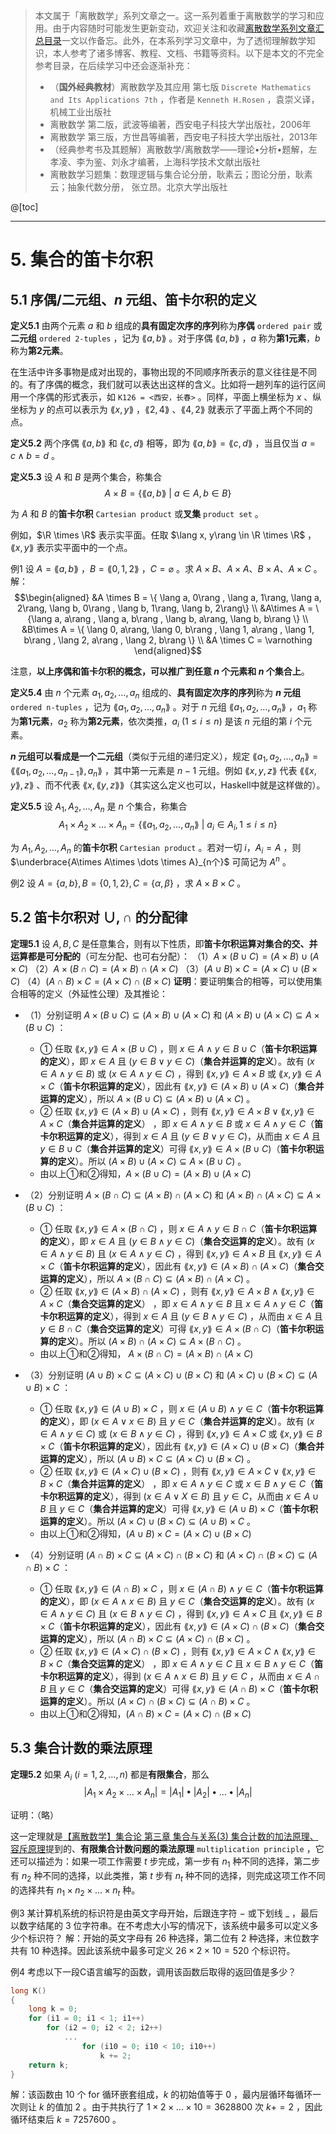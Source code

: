  > 本文属于「离散数学」系列文章之一。这一系列着重于离散数学的学习和应用。由于内容随时可能发生更新变动，欢迎关注和收藏[离散数学系列文章汇总目录](https://memcpy0.blog.csdn.net/article/details/119997004)一文以作备忘。此外，在本系列学习文章中，为了透彻理解数学知识，本人参考了诸多博客、教程、文档、书籍等资料。以下是本文的不完全参考目录，在后续学习中还会逐渐补充：
> - （**国外经典教材**）离散数学及其应用 第七版 `Discrete Mathematics and Its Applications 7th` ，作者是 `Kenneth H.Rosen` ，袁崇义译，机械工业出版社
> - 离散数学 第二版，武波等编著，西安电子科技大学出版社，2006年
> - 离散数学 第三版，方世昌等编著，西安电子科技大学出版社，2013年
> - （经典参考书及其题解）离散数学/离散数学——理论•分析•题解，左孝凌、李为鉴、刘永才编著，上海科学技术文献出版社
> - 离散数学习题集：数理逻辑与集合论分册，耿素云；图论分册，耿素云；抽象代数分册， 张立昂。北京大学出版社

@[toc]

---
# 5. 集合的笛卡尔积
## 5.1 序偶/二元组、$n$ 元组、笛卡尔积的定义
**定义5.1** 由两个元素 $a$ 和 $b$ 组成的**具有固定次序的序列**称为**序偶** `ordered pair` 或**二元组** `ordered 2-tuples` ，记为 $\lang a, b\rang$ 。对于序偶 $\lang a, b\rang$ ，$a$ 称为**第1元素**，$b$ 称为**第2元素**。

在生活中许多事物是成对出现的，事物出现的不同顺序所表示的意义往往是不同的。有了序偶的概念，我们就可以表达出这样的含义。比如将一趟列车的运行区间用一个序偶的形式表示，如 `K126 = <西安，长春>` 。同样，平面上横坐标为 $x$ 、纵坐标为 $y$ 的点可以表示为 $\lang x, y\rang$ ，$\lang 2, 4\rang$ 、$\lang 4, 2 \rang$ 就表示了平面上两个不同的点。

**定义5.2** 两个序偶 $\lang a, b\rang$ 和 $\lang c, d\rang$ 相等，即为 $\lang a, b\rang = \lang c, d\rang$ ，当且仅当 $a = c \land b = d$ 。

**定义5.3** 设 $A$ 和 $B$ 是两个集合，称集合 $$A \times B = \{ \lang a, b\rang\ | \ a \in A, b \in B\}$$

为 $A$ 和 $B$ 的**笛卡尔积** `Cartesian product` 或**叉集** `product set` 。

例如，$\R \times \R$ 表示实平面。任取 $\lang x, y\rang \in \R \times \R$ ，$\lang x, y\rang$ 表示实平面中的一个点。

例1 设 $A = \lang a, b\rang$ ，$B = \lang 0, 1, 2\rang$ ，$C= \varnothing$ 。求 $A\times B$、$A\times A$、$B\times A$、$A\times C$ 。
解：$$\begin{aligned}
&A \times B = \{ \lang a, 0\rang , \lang a, 1\rang, \lang a, 2\rang, \lang b, 0\rang , \lang b, 1\rang, \lang b, 2\rang\} \\ 
&A\times A = \{\lang a, a\rang , \lang a, b\rang , \lang b, a\rang, \lang b, b\rang \} \\ 
&B\times A = \{ \lang 0, a\rang, \lang 0, b\rang , \lang 1, a\rang , \lang 1, b\rang , \lang 2, a\rang , \lang 2, b\rang \} \\ 
&A \times C = \varnothing  \end{aligned}$$

注意，**以上序偶和笛卡尔积的概念，可以推广到任意 $n$ 个元素和 $n$ 个集合上**。

**定义5.4** 由 $n$ 个元素 $a_1, a_2, \dots, a_n$ 组成的、**具有固定次序的序列**称为 **$n$ 元组** `ordered n-tuples` ，记为 $\lang a_1, a_2, \dots, a_n\rang$ 。对于 $n$ 元组 $\lang a_1, a_2, \dots, a_n\rang$ ，$a_1$ 称为**第1元素**，$a_2$ 称为**第2元素**，依次类推，$a_i\ (1\le i\le n)$ 是该 $n$ 元组的第 $i$ 个元素。

**$n$ 元组可以看成是一个二元组**（类似于元组的递归定义），规定 $\lang a_1, a_2, \dots, a_n\rang = \lang \lang a_1, a_2, \dots, a_{n - 1}\rang, a_n\rang$ ，其中第一元素是 $n - 1$ 元组。例如 $\lang x, y, z\rang$ 代表 $\lang \lang x, y\rang, z\rang$ 、而不代表 $\lang x, \lang y, z\rang\rang$（其实这么定义也可以，Haskell中就是这样做的）。

**定义5.5** 设 $A_1, A_2, \dots, A_n$ 是 $n$ 个集合，称集合 $$A_1 \times A_2\times \dots \times A_n = \{ \lang a_1, a_2, \dots, a_n\rang\ | \ a_i \in A_i, 1\le i\le n \}$$

为 $A_1, A_2, \dots, A_n$ 的**笛卡尔积** `Cartesian product` 。若对一切 $i$，$A_i = A$ ，则 $\underbrace{A\times A\times \dots \times A}_{n个}$ 可简记为 $A^n$ 。

例2 设 $A = \{a, b\}, B = \{0, 1, 2\}, C = \{\alpha, \beta\}$ ，求 $A\times B\times C$ 。

## 5.2 笛卡尔积对 $\cup, \cap$ 的分配律
**定理5.1** 设 $A, B, C$ 是任意集合，则有以下性质，即**笛卡尔积运算对集合的交、并运算都是可分配的**（可左分配、也可右分配）：
（1）$A \times (B \cup C) = (A\times B) \cup (A\times C)$
（2）$A \times (B \cap C) = (A\times B) \cap (A \times C)$ 
（3）$(A \cup B) \times C = (A \times C) \cup (B \times C)$ 
（4）$(A\cap B) \times C= (A\times C) \cap (B \times C)$ 
**证明**：要证明集合的相等，可以使用集合相等的定义（外延性公理）及其推论：
- （1）分别证明 $A \times (B\cup C) \subseteq (A\times B) \cup (A\times C)$ 和 $(A\times B) \cup (A\times C) \subseteq A\times (B\cup C)$ ：
	- ① 任取 $\lang x, y\rang \in A\times (B \cup C)$ ，则 $x \in A \land y \in B\cup C$（**笛卡尔积运算的定义**），即 $x \in A$ 且 $(y \in B \lor y \in C)$（**集合并运算的定义**）。故有 $(x \in A\land y\in B)$ 或 $(x \in A\land y \in C)$ ，得到 $\lang x, y\rang \in A \times B$ 或 $\lang x, y\rang \in A\times C$（**笛卡尔积运算的定义**），因此有 $\lang x, y\rang \in (A\times B) \cup (A\times C)$（**集合并运算的定义**），所以 $A \times (B\cup C) \subseteq (A \times B) \cup (A\times C)$ 。 
	- ② 任取 $\lang x, y\rang \in (A\times B) \cup (A \times C)$ ，则有 $\lang x, y \rang \in A\times B \lor \lang x, y \rang \in A \times C$（**集合并运算的定义**） ，即 $x \in A \land y \in B$ 或 $x \in A \land y \in C$（**笛卡尔积运算的定义**），得到 $x \in A$ 且 $(y \in B \lor y \in C)$，从而由 $x \in A$ 且 $y \in B \cup C$（**集合并运算的定义**）可得 $\lang x, y\rang \in A\times (B\cup C)$（**笛卡尔积运算的定义**）。所以 $(A\times B) \cup (A\times C) \subseteq A\times (B\cup C)$ 。
	- 由以上①和②得知，$A \times (B \cup C) = (A\times B) \cup (A\times C)$
- （2）分别证明 $A \times (B \cap C) \subseteq (A\times B) \cap (A\times C)$ 和 $(A\times B) \cap (A \times C)\subseteq A \times (B\cup C)$ ：
	- ① 任取 $\lang x, y\rang \in A\times (B\cap C)$ ，则 $x \in A \land y \in B\cap C$（**笛卡尔积运算的定义**），即 $x \in A$ 且 $(y \in B \land y \in C)$（**集合交运算的定义**）。故有 $(x \in A \land y\in B)$ 且 $(x \in A\land y \in C)$ ，得到 $\lang x, y\rang \in A \times B$ 且 $\lang x, y \rang \in A\times C$（**笛卡尔积运算的定义**），因此有 $\lang x, y \rang \in (A\times B)\cap (A\times C)$（**集合交运算的定义**），所以 $A\times (B\cap C) \subseteq (A\times B) \cap (A\times C)$ 。
	- ② 任取 $\lang x, y\rang \in (A\times B) \cap (A \times C)$ ，则有 $\lang x, y \rang \in A\times B \land \lang x, y \rang \in A \times C$（**集合交运算的定义**） ，即 $x \in A \land y \in B$ 且 $x \in A \land y \in C$（**笛卡尔积运算的定义**），得到 $x \in A$ 且 $(y \in B \land y \in C)$ ，从而由 $x \in A$ 且 $y \in B \cap C$（**集合交运算的定义**）可得 $\lang x, y\rang \in A\times (B\cap C)$（**笛卡尔积运算的定义**）。所以 $(A\times B) \cap (A\times C) \subseteq A\times (B\cap C)$ 。
	- 由以上①和②得知， $A \times (B \cap C) = (A\times B) \cap (A \times C)$ 

- （3）分别证明 $(A \cup B) \times C \subseteq (A \times C) \cup (B\times C)$ 和 $(A \times C) \cup (B \times C) \subseteq (A\cup B) \times C$ ：
	- ① 任取 $\lang x, y\rang \in (A \cup B) \times C$ ，则 $x \in (A \cup B) \land y \in C$（**笛卡尔积运算的定义**），即 $(x \in A\lor x \in B)$ 且 $y \in C$（**集合并运算的定义**）。故有 $(x \in A\land y\in C)$ 或 $(x \in B\land y \in C)$ ，得到 $\lang x, y\rang \in A \times C$ 或 $\lang x, y\rang \in B\times C$（**笛卡尔积运算的定义**），因此有 $\lang x, y\rang \in (A\times C) \cup (B\times C)$（**集合并运算的定义**），所以 $(A \cup B) \times C \subseteq (A \times C) \cup (B\times C)$ 。 
	- ② 任取 $\lang x, y\rang \in (A\times C) \cup (B \times C)$ ，则有 $\lang x, y \rang \in A\times C \lor \lang x, y \rang \in B \times C$（**集合并运算的定义**） ，即 $x \in A \land y \in C$ 或 $x \in B \land y \in C$（**笛卡尔积运算的定义**），得到 $(x \in A \lor X \in B)$ 且 $y \in C$，从而由 $x \in A\cup B$ 且 $y \in C$（**集合并运算的定义**）可得 $\lang x, y\rang \in (A\cup B) \times C$（**笛卡尔积运算的定义**）。所以 $(A \times C) \cup (B \times C) \subseteq (A\cup B) \times C$ 。
	- 由以上①和②得知，$(A \cup B) \times C = (A \times C) \cup (B \times C)$ 
- （4）分别证明 $(A\cap B) \times C\subseteq (A\times C) \cap (B\times C)$ 和 $(A\times C) \cap (B \times C)\subseteq (A\cap B) \times C$ ：
	- ① 任取 $\lang x, y\rang \in (A \cap B) \times C$ ，则 $x \in (A\cap B) \land y \in C$（**笛卡尔积运算的定义**），即 $(x \in A\land x \in B)$ 且 $y \in C$（**集合交运算的定义**）。故有 $(x \in A \land y\in C)$ 且 $(x \in B\land y \in C)$ ，得到 $\lang x, y\rang \in A \times C$ 且 $\lang x, y \rang \in B\times C$（**笛卡尔积运算的定义**），因此有 $\lang x, y \rang \in (A\times C)\cap (B\times C)$（**集合交运算的定义**），所以 $(A\cap B) \times C\subseteq (A\times C) \cap (B\times C)$ 。
	- ② 任取 $\lang x, y\rang \in (A\times C) \cap (B \times C)$ ，则有 $\lang x, y \rang \in A\times C \land \lang x, y \rang \in B \times C$（**集合交运算的定义**） ，即 $x \in A \land y \in C$ 且 $x \in B \land y \in C$（**笛卡尔积运算的定义**），得到 $(x \in A\land x \in B)$ 且 $y \in C$ ，从而由 $x \in A\cap B$ 且 $y \in  C$（**集合交运算的定义**）可得 $\lang x, y\rang \in (A\cap B) \times C$（**笛卡尔积运算的定义**）。所以 $(A\times C) \cap (B \times C)\subseteq (A\cap B) \times C$ 。
	- 由以上①和②得知，$(A\cap B) \times C= (A\times C) \cap (B \times C)$ 

## 5.3 集合计数的乘法原理
**定理5.2** 如果 $A_i\ (i = 1, 2, \dots, n)$ 都是**有限集合**，那么
$$| A_1\times A_2\times \dots \times A_n| = |A_1| \bullet |A_2| \bullet\dots \bullet|A_n|$$

证明：（略）

这一定理就是[【离散数学】集合论 第三章 集合与关系(3) 集合计数的加法原理、容斥原理](https://memcpy0.blog.csdn.net/article/details/120826880)提到的、**有限集合计数问题的乘法原理** `multiplication principle` ，它还可以描述为：如果一项工作需要 $t$ 步完成，第一步有 $n_1$ 种不同的选择，第二步有 $n_2$ 种不同的选择，以此类推，第 $t$ 步有 $n_t$ 种不同的选择，则完成这项工作不同的选择共有 $n_1\times n_2\times \dots \times n_t$ 种。

例3 某计算机系统的标识符是由英文字母开始，后跟连字符 $-$ 或下划线 $\_$ ，最后以数字结尾的 $3$ 位字符串。在不考虑大小写的情况下，该系统中最多可以定义多少个标识符？
解：开始的英文字母有 $26$ 种选择，第二位有 $2$ 种选择，末位数字共有 $10$ 种选择。因此该系统中最多可定义 $26\times 2\times 10 = 520$ 个标识符。

例4 考虑以下一段C语言编写的函数，调用该函数后取得的返回值是多少？
```c
long K()
{
	long k = 0;
	for (i1 = 0; i1 < 1; i1++)
		for (i2 = 0; i2 < 2; i2++)
			...
				for (i10 = 0; i10 < 10; i10++)
					k += 2;
	return k;
}
```
解：该函数由 $10$ 个 for 循环嵌套组成，$k$ 的初始值等于 $0$ ，最内层循环每循环一次则让 $k$ 的值加 $2$ 。由于共执行了 $1\times 2\times \dots \times 10 = 3628800$ 次 $k += 2$ ，因此循环结束后 $k = 7257600$ 。

